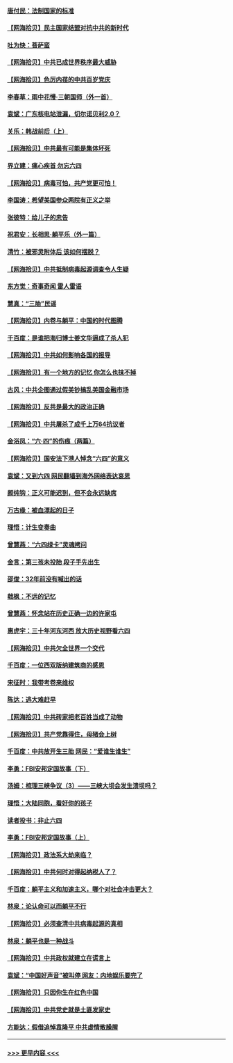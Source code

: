 #### [唐付民：法制国家的标准](../pages/nsc993/n13032944.md?t=06192101) 
#### [【网海拾贝】民主国家结盟对抗中共的新时代](../pages/nsc993/n13031717.md?t=06192101) 
#### [吐为快：菩萨蛮](../pages/nsc993/n13030033.md?t=06192101) 
#### [【网海拾贝】中共已成世界秩序最大威胁](../pages/nsc993/n13028138.md?t=06192101) 
#### [【网海拾贝】色厉内荏的中共百岁党庆](../pages/nsc993/n13025582.md?t=06192101) 
#### [李春草：雨中花慢‧三朝国师（外一首）](../pages/nsc993/n13025567.md?t=06192101) 
#### [袁斌：广东核电站泄漏，切尔诺贝利2.0？](../pages/nsc993/n13025475.md?t=06192101) 
#### [关乐：韩战前后（上）](../pages/nsc993/n13025387.md?t=06192101) 
#### [【网海拾贝】中共最有可能是集体坏死](../pages/nsc993/n13023101.md?t=06192101) 
#### [界立建：痛心疾首 勿忘六四](../pages/nsc993/n13022339.md?t=06192101) 
#### [【网海拾贝】病毒可怕，共产党更可怕！](../pages/nsc993/n13020728.md?t=06192101) 
#### [李国涛：希望美国参众两院有正义之举](../pages/nsc993/n13020674.md?t=06192101) 
#### [张彼特：给儿子的忠告](../pages/nsc993/n13018934.md?t=06192101) 
#### [祝君安：长相思‧躺平乐（外一篇）](../pages/nsc993/n13018923.md?t=06192101) 
#### [清竹：被邪灵附体后 该如何摆脱？](../pages/nsc993/n13018877.md?t=06192101) 
#### [【网海拾贝】中共抵制病毒起源调查令人生疑](../pages/nsc993/n13017785.md?t=06192101) 
#### [东方觉：奇事奇闻 雷人雷语](../pages/nsc993/n13017577.md?t=06192101) 
#### [慧真：“三胎”民谣](../pages/nsc993/n13017394.md?t=06192101) 
#### [【网海拾贝】内卷与躺平：中国的时代图腾](../pages/nsc993/n13016128.md?t=06192101) 
#### [千百度：是谁把海归博士姜文华逼成了杀人犯](../pages/nsc993/n13015218.md?t=06192101) 
#### [【网海拾贝】中共如何影响各国的报导](../pages/nsc993/n13012599.md?t=06192101) 
#### [【网海拾贝】有一个地方的记忆 你怎么也抹不掉](../pages/nsc993/n13009802.md?t=06192101) 
#### [古风：中共企图通过假美钞搞乱美国金融市场](../pages/nsc993/n13009626.md?t=06192101) 
#### [【网海拾贝】反共是最大的政治正确](../pages/nsc993/n13007051.md?t=06192101) 
#### [【网海拾贝】中共屠杀了成千上万64抗议者](../pages/nsc993/n13002713.md?t=06192101) 
#### [金浴凤：“六·四”的伤痕（两篇）](../pages/nsc993/n13001719.md?t=06192101) 
#### [【网海拾贝】国安法下港人悼念“六四”的意义](../pages/nsc993/n13001039.md?t=06192101) 
#### [袁斌：又到六四 网民翻墙到海外网络表达哀思](../pages/nsc993/n13000995.md?t=06192101) 
#### [颜纯钩：正义可能迟到，但不会永远缺席](../pages/nsc993/n13000920.md?t=06192101) 
#### [万古缘：被血漂起的日子](../pages/nsc993/n13000914.md?t=06192101) 
#### [理悟：计生变奏曲](../pages/nsc993/n13000414.md?t=06192101) 
#### [曾慧燕：“六四绿卡”灵魂拷问](../pages/nsc993/n13000277.md?t=06192101) 
#### [金言：第三孩未投胎 段子手先出生](../pages/nsc993/n13000215.md?t=06192101) 
#### [邵俊：32年前没有喊出的话](../pages/nsc993/n13000181.md?t=06192101) 
#### [戟枫：不远的记忆](../pages/nsc993/n13000121.md?t=06192101) 
#### [曾慧燕：怀念站在历史正确一边的许家屯](../pages/nsc993/n13000073.md?t=06192101) 
#### [惠虎宇：三十年河东河西 放大历史视野看六四](../pages/nsc993/n13000018.md?t=06192101) 
#### [【网海拾贝】中共欠全世界一个交代](../pages/nsc993/n12998706.md?t=06192101) 
#### [千百度：一位西双版纳建筑商的感恩](../pages/nsc993/n12998487.md?t=06192101) 
#### [宋征时：我带考卷来维权](../pages/nsc993/n12994088.md?t=06192101) 
#### [陈达：逃大难赶早](../pages/nsc993/n12993569.md?t=06192101) 
#### [【网海拾贝】中共砖家把老百姓当成了动物](../pages/nsc993/n12993483.md?t=06192101) 
#### [【网海拾贝】共产党靠得住，母猪会上树](../pages/nsc993/n12990730.md?t=06192101) 
#### [千百度：中共放开生三胎 网民：“爱谁生谁生”](../pages/nsc993/n12990644.md?t=06192101) 
#### [李勇：FBI安邦定国故事（下）](../pages/nsc993/n12987854.md?t=06192101) 
#### [汤姆：梳理三峡争议（3）——三峡大坝会发生溃坝吗？](../pages/nsc993/n12989806.md?t=06192101) 
#### [理悟：大陆同胞，看好你的孩子](../pages/nsc993/n12989778.md?t=06192101) 
#### [读者投书：非止六四](../pages/nsc993/n12989673.md?t=06192101) 
#### [李勇：FBI安邦定国故事（上）](../pages/nsc993/n12987749.md?t=06192101) 
#### [【网海拾贝】政法系大劫来临？](../pages/nsc993/n12987596.md?t=06192101) 
#### [【网海拾贝】中共何时对得起纳税人了？](../pages/nsc993/n12985578.md?t=06192101) 
#### [千百度：躺平主义和加速主义，哪个对社会冲击更大？](../pages/nsc993/n12985512.md?t=06192101) 
#### [林泉：论认命可以而躺平不行](../pages/nsc993/n12985505.md?t=06192101) 
#### [【网海拾贝】必须查清中共病毒起源的真相](../pages/nsc993/n12984276.md?t=06192101) 
#### [林泉：躺平也是一种战斗](../pages/nsc993/n12984194.md?t=06192101) 
#### [【网海拾贝】中共政权就建立在谎言上](../pages/nsc993/n12981880.md?t=06192101) 
#### [袁斌：“中国好声音”被叫停 网友：内地娱乐要完了](../pages/nsc993/n12981826.md?t=06192101) 
#### [【网海拾贝】只因你生在红色中国](../pages/nsc993/n12979096.md?t=06192101) 
#### [【网海拾贝】中共党史就是土匪发家史](../pages/nsc993/n12976478.md?t=06192101) 
#### [方能达：假借追悼袁隆平 中共虚情散臊腥](../pages/nsc993/n12976396.md?t=06192101) 

----
#### [ >>> 更早内容 <<< ](../indexes/nsc993-earlier.md)
